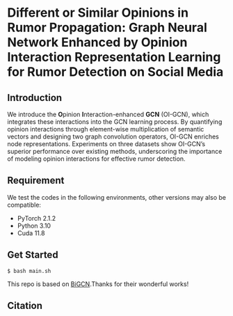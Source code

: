 # Different or Similar Opinions in Rumor Propagation: Graph Neural Network Enhanced by Opinion Interaction Representation Learning for Rumor Detection on Social Media

## Introduction

We introduce the **O**pinion **I**nteraction-enhanced **GCN** (OI-GCN), which integrates these interactions into the GCN learning process. By quantifying opinion interactions through element-wise multiplication of semantic vectors and designing two graph convolution operators, OI-GCN enriches node representations. Experiments on three datasets show OI-GCN’s superior performance over existing methods, underscoring the importance of modeling opinion interactions for effective rumor detection.

## Requirement
We test the codes in the following environments, other versions may also be compatible:
+ PyTorch  2.1.2
+ Python  3.10
+ Cuda  11.8

## Get Started
```
$ bash main.sh

```
This repo is based on [BiGCN](https://github.com/TianBian95/BiGCN).Thanks for their wonderful works!

## Citation

